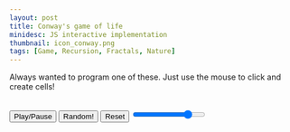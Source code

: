 ```yaml
---
layout: post
title: Conway's game of life
minidesc: JS interactive implementation
thumbnail: icon_conway.png
tags: [Game, Recursion, Fractals, Nature]
---
```


Always wanted to program one of these. Just use the mouse to click and create cells!



<canvas id="gc" width="450" height="450"></canvas>
<br>
<button onclick="playPause()">Play/Pause</button>
<button onclick="randomMap()">Random!</button>
<button onclick="resetMap()">Reset</button>
<input type="range" min="10" max="1000" value="800" class="inputspeed" id="inputspeed">
<script src="/assets/js/conway.js"></script>
